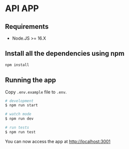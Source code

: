 # API APP

## Requirements

- Node.JS >= 16.X

## Install all the dependencies using npm

```bash
npm install
```

## Running the app

Copy `.env.example` file to `.env`.

```bash
# development
$ npm run start

# watch mode
$ npm run dev

# run tests
$ npm run test
```

You can now access the app at <http://localhost:3001>
